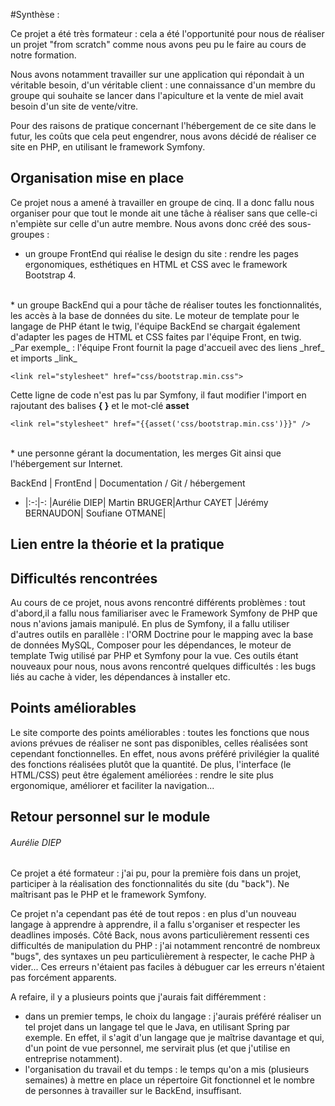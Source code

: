 #Synthèse :

Ce projet a été très formateur : cela a été l'opportunité pour nous de réaliser un projet "from scratch" comme nous avons peu pu le faire au cours de notre formation.

Nous avons notamment travailler sur une application qui répondait à un véritable besoin, d'un véritable client : une connaissance d'un membre du groupe qui souhaite se lancer dans l'apiculture et la vente de miel avait besoin d'un site de vente/vitre. 

Pour des raisons de pratique concernant l'hébergement de ce site dans le futur, les coûts que cela peut engendrer, nous avons décidé de réaliser ce site en PHP, en utilisant le framework Symfony.

## Organisation mise en place 

Ce projet nous a amené à travailler en groupe de cinq. Il a donc fallu nous organiser pour que tout le monde ait une tâche à réaliser sans que celle-ci n'empiète sur celle d'un autre membre.
Nous avons donc créé des sous-groupes : 

* un groupe FrontEnd qui réalise le design du site : rendre les pages ergonomiques, esthétiques en HTML et CSS avec le framework Bootstrap 4.   
<br/>
* un groupe BackEnd qui a pour tâche de réaliser toutes les fonctionnalités, les accès à la base de données du site. Le moteur de template pour le langage de PHP étant le twig, l'équipe BackEnd se chargait également d'adapter les pages de HTML et CSS faites par l'équipe Front, en twig.    
  <br/>
  _Par exemple_ : l'équipe Front fournit la page d'accueil avec des liens _href_ et imports _link_     

  `<link rel="stylesheet" href="css/bootstrap.min.css">`
 
  Cette ligne de code n'est pas lu par Symfony, il faut modifier l'import en rajoutant des balises **{ }** et le mot-clé **asset**
  
  `<link rel="stylesheet" href="{{asset('css/bootstrap.min.css')}}" />`
  
  <br/>
* une personne gérant la documentation, les merges Git ainsi que l'hébergement sur Internet.

BackEnd | FrontEnd | Documentation / Git / hébergement
- |:-:|-:
|Aurélie DIEP| Martin BRUGER|Arthur CAYET
|Jérémy BERNAUDON| Soufiane OTMANE|


## Lien entre la théorie et la pratique

## Difficultés rencontrées 

Au cours de ce projet, nous avons rencontré différents problèmes : tout d'abord,il a fallu nous familiariser avec le Framework Symfony de PHP que nous n'avions jamais manipulé. En plus de Symfony, il a fallu utiliser d'autres outils en parallèle : l'ORM Doctrine pour le mapping avec la base de données MySQL, Composer pour les dépendances, le moteur de template Twig utilisé par PHP et Symfony pour la vue. Ces outils étant nouveaux pour nous, nous avons rencontré quelques difficultés : les bugs liés au cache à vider, les dépendances à installer etc.  
  
## Points améliorables    

Le site comporte des points améliorables : toutes les fonctions que nous avions prévues de réaliser ne sont pas disponibles, celles réalisées sont cependant fonctionnelles. En effet, nous avons préféré privilégier la qualité des fonctions réalisées plutôt que la quantité.
De plus, l'interface (le HTML/CSS) peut être également améliorées : rendre le site plus ergonomique, améliorer et faciliter la navigation...  

## Retour personnel sur le module 

###### Aurélie DIEP
Ce projet a été formateur : j'ai pu, pour la première fois dans un projet, participer à la réalisation des fonctionnalités du site (du "back").
Ne maîtrisant pas le PHP et le framework Symfony.

Ce projet n'a cependant pas été de tout repos : en plus d'un nouveau langage à apprendre à apprendre, il a fallu s'organiser et respecter les deadlines imposés. Côté Back, nous avons particulièrement ressenti ces difficultés de manipulation du PHP : j'ai notamment rencontré de nombreux "bugs", des syntaxes un peu particulièrement à respecter, le cache PHP à vider... Ces erreurs n'étaient pas faciles à débuguer car les erreurs n'étaient pas forcément apparents.

A refaire, il y a plusieurs points que j'aurais fait différemment : 
  * dans un premier temps, le choix du langage : j'aurais préféré réaliser un tel projet dans un langage tel que le Java, en utilisant Spring par exemple. En effet, il s'agit d'un langage que je maîtrise davantage et qui, d'un point de vue personnel, me servirait plus (et que j'utilise en entreprise notamment).   
  * l'organisation du travail et du temps : le temps qu'on a mis (plusieurs semaines) à mettre en place un répertoire Git fonctionnel et le nombre de personnes à travailler sur le BackEnd, insuffisant. 

 
